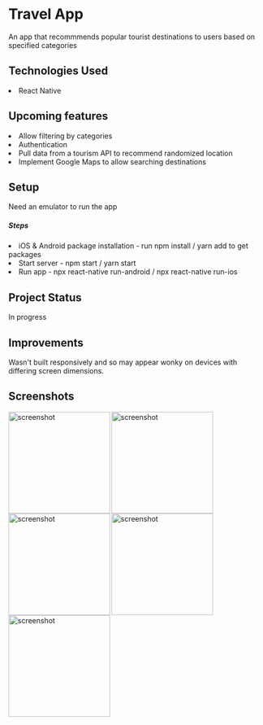 # Travel App
<p>An app that recommmends popular tourist destinations to users based on specified categories</p>

<h2>Technologies Used</h2>
<li>React Native</li>

<h2>Upcoming features</h2>
<li>Allow filtering by categories</li>
<li>Authentication</li>
<li>Pull data from a tourism API to recommend randomized location</li>
<li>Implement Google Maps to allow searching destinations</li>

<h2>Setup</h2>
<p>Need an emulator to run the app</p>

<h5>Steps</h5>
<li>iOS &amp; Android package installation - run npm install / yarn add to get packages</li>
<li>Start server - npm start / yarn start</li>
<li>Run app - npx react-native run-android / npx react-native run-ios</li>

<h2>Project Status</h2>
<p>In progress</p>

<h2>Improvements</h2>
<p>Wasn't built responsively and so may appear wonky on devices with differing screen dimensions.</p>

<h2>Screenshots</h2>
<img align="left" alt="screenshot" width="200" src=https://drive.google.com/uc?export=view&id=1M9HZ6rXgFgsVyCXEUB0q2IbT-Zs3mv7O>
<img align="left" alt="screenshot" width="200" src=https://drive.google.com/uc?export=view&id=1huHwDQcGr61WatuarPUY5szyJdIlacQM>
<img align="left" alt="screenshot" width="200" src=https://drive.google.com/uc?export=view&id=1EWl7msM80hJYHyfa8YB1_m0PLZ6X-HJy>
<img align="left" alt="screenshot" width="200" src=https://drive.google.com/uc?export=view&id=1brwsz8P5xyDuSLpZCBIO4YEM9I9SYEFx>
<img alt="screenshot" width="200" src=https://drive.google.com/uc?export=view&id=1sBzm5mzn996G5ODbYV9sJ71um3ZenwYr>
